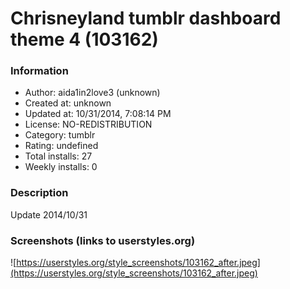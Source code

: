 # Chrisneyland tumblr dashboard theme 4 (103162)

### Information
- Author: aida1in2love3 (unknown)
- Created at: unknown
- Updated at: 10/31/2014, 7:08:14 PM
- License: NO-REDISTRIBUTION
- Category: tumblr
- Rating: undefined
- Total installs: 27
- Weekly installs: 0


### Description
Update 2014/10/31


### Screenshots (links to userstyles.org)
![https://userstyles.org/style_screenshots/103162_after.jpeg](https://userstyles.org/style_screenshots/103162_after.jpeg)


